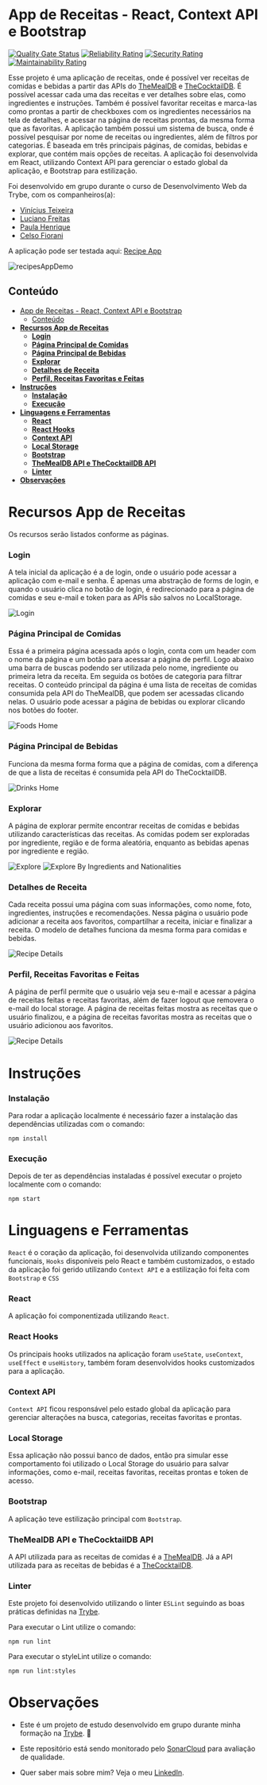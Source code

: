 # App de Receitas - React, Context API e Bootstrap

[![Quality Gate Status](https://sonarcloud.io/api/project_badges/measure?project=vitorbss12_Recipe-App-with-React-and-ContextAPI&metric=alert_status)](https://sonarcloud.io/summary/new_code?id=vitorbss12_Recipe-App-with-React-and-ContextAPI)
[![Reliability Rating](https://sonarcloud.io/api/project_badges/measure?project=vitorbss12_Recipe-App-with-React-and-ContextAPI&metric=reliability_rating)](https://sonarcloud.io/summary/new_code?id=vitorbss12_Recipe-App-with-React-and-ContextAPI)
[![Security Rating](https://sonarcloud.io/api/project_badges/measure?project=vitorbss12_Recipe-App-with-React-and-ContextAPI&metric=security_rating)](https://sonarcloud.io/summary/new_code?id=vitorbss12_Recipe-App-with-React-and-ContextAPI)
[![Maintainability Rating](https://sonarcloud.io/api/project_badges/measure?project=vitorbss12_Recipe-App-with-React-and-ContextAPI&metric=sqale_rating)](https://sonarcloud.io/summary/new_code?id=vitorbss12_Recipe-App-with-React-and-ContextAPI)

Esse projeto é uma aplicação de receitas, onde é possível ver receitas de comidas e bebidas a partir das APIs do [TheMealDB](https://www.themealdb.com/api.php) e [TheCocktailDB](https://www.thecocktaildb.com/api.php). É possível acessar cada uma das receitas e ver detalhes sobre elas, como ingredientes e instruções. Também é possível favoritar receitas e marca-las como prontas a partir de checkboxes com os ingredientes necessários na tela de detalhes, e acessar na página de receitas prontas, da mesma forma que as favoritas. A aplicação também possui um sistema de busca, onde é possível pesquisar por nome de receitas ou ingredientes, além de filtros por categorias. É baseada em três principais páginas, de comidas, bebidas e explorar, que contém mais opções de receitas. A aplicação foi desenvolvida em React, utilizando Context API para gerenciar o estado global da aplicação, e Bootstrap para estilização.

Foi desenvolvido em grupo durante o curso de Desenvolvimento Web da Trybe, com os companheiros(a):
  - [Vinícius Teixeira](https://github.com/tex008)
  - [Luciano Freitas](https://github.com/Ludoug-f)
  - [Paula Henrique](https://github.com/henriquesPaula)
  - [Celso Fiorani](https://github.com/fioranicelso)

A aplicação pode ser testada aqui: [Recipe App](https://vitorbss12.github.io/Recipe-App-with-React-and-ContextAPI/) 

![recipesAppDemo](./readmeImages/recipesAppDemo.png)

## Conteúdo

- [App de Receitas - React, Context API e Bootstrap](#app-de-receitas---react-context-api-e-bootstrap)
  - [Conteúdo](#conteúdo)
- [**Recursos App de Receitas**](#recursos-app-de-receitas)
    - [**Login**](#login)
    - [**Página Principal de Comidas**](#página-principal-de-comidas)
    - [**Página Principal de Bebidas**](#página-principal-de-bebidas)
    - [**Explorar**](#explorar)
    - [**Detalhes de Receita**](#detalhes-de-receita)
    - [**Perfil, Receitas Favoritas e Feitas**](#perfil-receitas-favoritas-e-feitas)
- [**Instruções**](#instruções)
    - [**Instalação**](#instalação)
    - [**Execução**](#execução)
- [**Linguagens e Ferramentas**](#linguagens-e-ferramentas)
    - [**React**](#react)
    - [**React Hooks**](#react-hooks)
    - [**Context API**](#context-api)
    - [**Local Storage**](#local-storage)
    - [**Bootstrap**](#bootstrap)
    - [**TheMealDB API e TheCocktailDB API**](#themealdb-api-e-thecocktaildb-api)
    - [**Linter**](#linter)
- [**Observações**](#observações)

# **Recursos App de Receitas**
Os recursos serão listados conforme as páginas.

### **Login**

A tela inicial da aplicação é a de login, onde o usuário pode acessar a aplicação com e-mail e senha. É apenas uma abstração de forms de login, e quando o usuário clica no botão de login, é redirecionado para a página de comidas e seu e-mail e token para as APIs são salvos no LocalStorage.

![Login](./readmeImages/loginApp.png)

### **Página Principal de Comidas**

Essa é a primeira página acessada após o login, conta com um header com o nome da página e um botão para acessar a página de perfil. Logo abaixo uma barra de buscas podendo ser utilizada pelo nome, ingrediente ou primeira letra da receita. Em seguida os botões de categoria para filtrar receitas. O conteúdo principal da página é uma lista de receitas de comidas consumida pela API do TheMealDB, que podem ser acessadas clicando nelas. O usuário pode acessar a página de bebidas ou explorar clicando nos botões do footer.

![Foods Home](./readmeImages/foodsHomeApp.png)

### **Página Principal de Bebidas**

Funciona da mesma forma forma que a página de comidas, com a diferença de que a lista de receitas é consumida pela API do TheCocktailDB.

![Drinks Home](./readmeImages/drinksHomeApp.png)

### **Explorar**

A página de explorar permite encontrar receitas de comidas e bebidas utilizando características das receitas. As comidas podem ser exploradas por ingrediente, região e de forma aleatória, enquanto as bebidas apenas por ingrediente e região.

![Explore](./readmeImages/exploreApp.png)
![Explore By Ingredients and Nationalities](./readmeImages/exploreIngreAndNat.png)

### **Detalhes de Receita**

Cada receita possui uma página com suas informações, como nome, foto, ingredientes, instruções e recomendações. Nessa página o usuário pode adicionar a receita aos favoritos, compartilhar a receita, iniciar e finalizar a receita. O modelo de detalhes funciona da mesma forma para comidas e bebidas.

![Recipe Details](./readmeImages/detailsApp.png)

### **Perfil, Receitas Favoritas e Feitas**

A página de perfil permite que o usuário veja seu e-mail e acessar a página de receitas feitas e receitas favoritas, além de fazer logout que removera o e-mail do local storage.
A página de receitas feitas mostra as receitas que o usuário finalizou, e a página de receitas favoritas mostra as receitas que o usuário adicionou aos favoritos.

![Recipe Details](./readmeImages/profileFavoriteAndDoneApp.png)

# **Instruções**

### **Instalação**

Para rodar a aplicação localmente é necessário fazer a instalação das dependências utilizadas com o comando:

```
npm install
```
### **Execução**

Depois de ter as dependências instaladas é possível executar o projeto localmente com o comando:

```
npm start
```

# **Linguagens e Ferramentas**

`React` é o coração da aplicação, foi desenvolvida utilizando componentes funcionais, `Hooks` disponíveis pelo React e também customizados, o estado da aplicação foi gerido utilizando `Context API` e a estilização foi feita com `Bootstrap` e `CSS`

### **React**

A aplicação foi componentizada utilizando `React`.

### **React Hooks**

Os principais hooks utilizados na aplicação foram `useState`, `useContext`, `useEffect` e `useHistory`, também foram desenvolvidos hooks customizados para a aplicação.

### **Context API**

`Context API` ficou responsável pelo estado global da aplicação para gerenciar alterações na busca, categorias, receitas favoritas e prontas.

### **Local Storage**

Essa aplicação não possui banco de dados, então pra simular esse comportamento foi utilizado o Local Storage do usuário para salvar informações, como e-mail, receitas favoritas, receitas prontas e token de acesso.

### **Bootstrap**

A aplicação teve estilização principal com `Bootstrap`.

### **TheMealDB API e TheCocktailDB API**

A API utilizada para as receitas de comidas é a [TheMealDB](https://www.themealdb.com/api.php). Já a API utilizada para as receitas de bebidas é a [TheCocktailDB](https://www.thecocktaildb.com/api.php).

### **Linter**

Este projeto foi desenvolvido utilizando o linter `ESLint` seguindo as boas práticas definidas na [Trybe](https://www.betrybe.com/).

Para executar o Lint utilize o comando:
````
npm run lint
````

Para executar o styleLint utilize o comando:
````
npm run lint:styles
````

# **Observações**

- Este é um projeto de estudo desenvolvido em grupo durante minha formação na [Trybe](https://www.betrybe.com/). :rocket:

- Este repositório está sendo monitorado pelo [SonarCloud](https://sonarcloud.io/) para avaliação de qualidade.

- Quer saber mais sobre mim? Veja o meu [LinkedIn](https://www.linkedin.com/in/vitorbss/).
